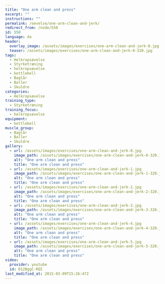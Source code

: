 ```yaml
---
title: "One arm clean and press"
excerpt: ""
instructions: ""
permalink: /oevelse/one-arm-clean-and-jerk/
redirect_from: /node/550
id: 550
language: da
header:
  overlay_image: /assets/images/exercises/one-arm-clean-and-jerk-0.jpg
  teaser: /assets/images/exercises/one-arm-clean-and-jerk-0-320.jpg
tags:
  - Helkropsøvelse
  - Styrketræning
  - helkropsøvelse
  - kettlebell
  - Baglår
  - Baller
  - Skuldre
categories:
  - Helkropsøvelse
training_type: 
  - Styrketræning
training_focus: 
  - helkropsøvelse
equipment:
  - kettlebell
muscle_group:
  - Baglår
  - Baller
  - Skuldre
gallery:
  - url: /assets/images/exercises/one-arm-clean-and-jerk-0.jpg
    image_path: /assets/images/exercises/one-arm-clean-and-jerk-0-320.jpg
    alt: "One arm clean and press"
    title: "One arm clean and press"
  - url: /assets/images/exercises/one-arm-clean-and-jerk-1.jpg
    image_path: /assets/images/exercises/one-arm-clean-and-jerk-1-320.jpg
    alt: "One arm clean and press"
    title: "One arm clean and press"
  - url: /assets/images/exercises/one-arm-clean-and-jerk-2.jpg
    image_path: /assets/images/exercises/one-arm-clean-and-jerk-2-320.jpg
    alt: "One arm clean and press"
    title: "One arm clean and press"
  - url: /assets/images/exercises/one-arm-clean-and-jerk-3.jpg
    image_path: /assets/images/exercises/one-arm-clean-and-jerk-3-320.jpg
    alt: "One arm clean and press"
    title: "One arm clean and press"
  - url: /assets/images/exercises/one-arm-clean-and-jerk-4.jpg
    image_path: /assets/images/exercises/one-arm-clean-and-jerk-4-320.jpg
    alt: "One arm clean and press"
    title: "One arm clean and press"
  - url: /assets/images/exercises/one-arm-clean-and-jerk-5.jpg
    image_path: /assets/images/exercises/one-arm-clean-and-jerk-5-320.jpg
    alt: "One arm clean and press"
    title: "One arm clean and press"
video:
  provider: youtube
  id: D12BggC-RQI
last_modified_at: 2015-03-09T15:26:47Z
---
```



